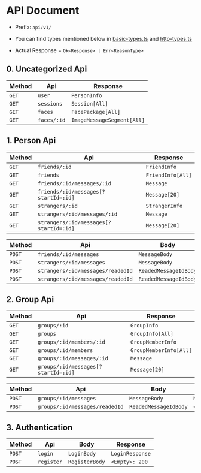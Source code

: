 # API Document

- Prefix: `api/v1/`

- You can find types mentioned below in [basic-types.ts](../src/api/basic-types.ts) and [http-types.ts](../src/api/http-types.ts)

- Actual Response = `Ok<Response> | Err<ReasonType>`

## 0. Uncategorized Api

| Method | Api         | Response                   |
| ------ | ----------- | -------------------------- |
| `GET`  | `user`      | `PersonInfo`               |
| `GET`  | `sessions`  | `Session[All]`             |
| `GET`  | `faces`     | `FacePackage[All]`         |
| `GET`  | `faces/:id` | `ImageMessageSegment[All]` |

## 1. Person Api

| Method | Api                                    | Response          |
| ------ | -------------------------------------- | ----------------- |
| `GET`  | `friends/:id`                          | `FriendInfo`      |
| `GET`  | `friends`                              | `FriendInfo[All]` |
| `GET`  | `friends/:id/messages/:id`             | `Message`         |
| `GET`  | `friends/:id/messages[?startId=:id]`   | `Message[20]`     |
| `GET`  | `strangers/:id`                        | `StrangerInfo`    |
| `GET`  | `strangers/:id/messages/:id`           | `Message`         |
| `GET`  | `strangers/:id/messages[?startId=:id]` | `Message[20]`     |

| Method | Api                               | Body                  | Response          |
| ------ | --------------------------------- | --------------------- | ----------------- |
| `POST` | `friends/:id/messages`            | `MessageBody`         | `MessageResponse` |
| `POST` | `strangers/:id/messages`          | `MessageBody`         | `MessageResponse` |
| `POST` | `strangers/:id/messages/readedId` | `ReadedMessageIdBody` | `<Empty>: 200`    |
| `POST` | `strangers/:id/messages/readedId` | `ReadedMessageIdBody` | `<Empty>: 200`    |

## 2. Group Api

| Method | Api                                 | Response               |
| ------ | ----------------------------------- | ---------------------- |
| `GET`  | `groups/:id`                        | `GroupInfo`            |
| `GET`  | `groups`                            | `GroupInfo[All]`       |
| `GET`  | `groups/:id/members/:id`            | `GroupMemberInfo`      |
| `GET`  | `groups/:id/members`                | `GroupMemberInfo[All]` |
| `GET`  | `groups/:id/messages/:id`           | `Message`              |
| `GET`  | `groups/:id/messages[?startId=:id]` | `Message[20]`          |

| Method | Api                            | Body                  | Response          |
| ------ | ------------------------------ | --------------------- | ----------------- |
| `POST` | `groups/:id/messages`          | `MessageBody`         | `MessageResponse` |
| `POST` | `groups/:id/messages/readedId` | `ReadedMessageIdBody` | `<Empty>: 200`    |

## 3. Authentication

| Method | Api        | Body           | Response        |
| ------ | ---------- | -------------- | --------------- |
| `POST` | `login`    | `LoginBody`    | `LoginResponse` |
| `POST` | `register` | `RegisterBody` | `<Empty>: 200`  |
